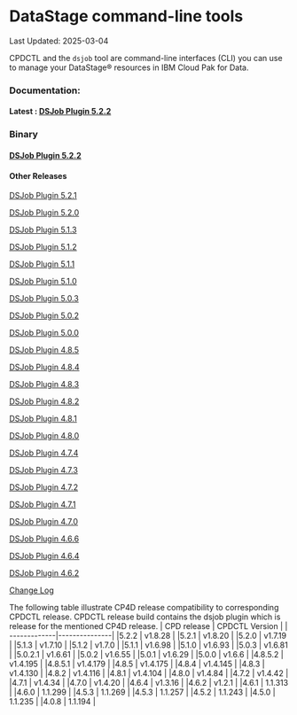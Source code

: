 
# DataStage  command-line tools

  

Last Updated: 2025-03-04

  

CPDCTL and the  `dsjob`  tool are command-line interfaces (CLI) you can use to manage your  DataStage®  resources in IBM Cloud Pak for Data.

### Documentation:
#### Latest : [DSJob Plugin 5.2.2](https://github.com/IBM/DataStage/tree/main/dsjob/dsjob.5.2.2.md)
### Binary
#### [DSJob Plugin 5.2.2](https://github.com/IBM/cpdctl/releases/tag/v1.8.28)

#### Other Releases
[DSJob Plugin 5.2.1](https://github.com/IBM/DataStage/tree/main/dsjob/dsjob.5.2.1.md)

[DSJob Plugin 5.2.0](https://github.com/IBM/DataStage/tree/main/dsjob/dsjob.5.2.0.md)

[DSJob Plugin 5.1.3](https://github.com/IBM/DataStage/tree/main/dsjob/dsjob.5.1.3.md)

[DSJob Plugin 5.1.2](https://github.com/IBM/DataStage/tree/main/dsjob/dsjob.5.1.2.md)

[DSJob Plugin 5.1.1](https://github.com/IBM/DataStage/tree/main/dsjob/dsjob.5.1.1.md)

[DSJob Plugin 5.1.0](https://github.com/IBM/DataStage/tree/main/dsjob/dsjob.5.1.0.md)

[DSJob Plugin 5.0.3](https://github.com/IBM/DataStage/tree/main/dsjob/dsjob.5.0.3.md)

[DSJob Plugin 5.0.2](https://github.com/IBM/DataStage/tree/main/dsjob/dsjob.5.0.2.md)

[DSJob Plugin 5.0.0](https://github.com/IBM/DataStage/tree/main/dsjob/dsjob.5.0.0.md)

[DSJob Plugin 4.8.5](https://github.com/IBM/DataStage/tree/main/dsjob/dsjob.4.8.5.md)

[DSJob Plugin 4.8.4](https://github.com/IBM/DataStage/tree/main/dsjob/dsjob.4.8.4.md)

[DSJob Plugin 4.8.3](https://github.com/IBM/DataStage/tree/main/dsjob/dsjob.4.8.3.md)

[DSJob Plugin 4.8.2](https://github.com/IBM/DataStage/tree/main/dsjob/dsjob.4.8.2.md)

[DSJob Plugin 4.8.1](https://github.com/IBM/DataStage/tree/main/dsjob/dsjob.4.8.1.md)

[DSJob Plugin 4.8.0](https://github.com/IBM/DataStage/tree/main/dsjob/dsjob.4.8.0.md)

[DSJob Plugin 4.7.4](https://github.com/IBM/DataStage/tree/main/dsjob/dsjob.4.7.4.md)

[DSJob Plugin 4.7.3](https://github.com/IBM/DataStage/tree/main/dsjob/dsjob.4.7.3.md)

[DSJob Plugin 4.7.2](https://github.com/IBM/DataStage/tree/main/dsjob/dsjob.4.7.2.md)

[DSJob Plugin 4.7.1](https://github.com/IBM/DataStage/tree/main/dsjob/dsjob.4.7.1.md)

[DSJob Plugin 4.7.0](https://github.com/IBM/DataStage/tree/main/dsjob/dsjob.4.7.0.md)

[DSJob Plugin 4.6.6](https://github.com/IBM/DataStage/tree/main/dsjob/dsjob.4.6.6.md)

[DSJob Plugin 4.6.4](https://github.com/IBM/DataStage/tree/main/dsjob/dsjob.4.6.4.md)

[DSJob Plugin 4.6.2](https://github.com/IBM/DataStage/tree/main/dsjob/dsjob.4.6.2.md)

[Change Log](https://github.com/IBM/DataStage/tree/main/dsjob/changelog.md)


The following table illustrate CP4D release compatibility to corresponding CPDCTL release. 
CPDCTL release build contains the dsjob plugin which is release for the mentioned CP4D release.
| CPD release | CPDCTL Version |
| -------------|---------------|
|5.2.2   | v1.8.28  |
|5.2.1   | v1.8.20  |
|5.2.0   | v1.7.19  |
|5.1.3   | v1.7.10  |
|5.1.2   | v1.7.0   |
|5.1.1   | v1.6.98  |
|5.1.0   | v1.6.93  |
|5.0.3   | v1.6.81  |
|5.0.2.1 | v1.6.61  |
|5.0.2   | v1.6.55  |
|5.0.1   | v1.6.29  |
|5.0.0   | v1.6.6   |
|4.8.5.2 | v1.4.195 |
|4.8.5.1 | v1.4.179 |
|4.8.5   | v1.4.175 |
|4.8.4   | v1.4.145 |
|4.8.3   | v1.4.130 |
|4.8.2   | v1.4.116 |
|4.8.1   | v1.4.104 |
|4.8.0   | v1.4.84  |
|4.7.2   | v1.4.42  |
|4.7.1   | v1.4.34  |
|4.7.0   | v1.4.20  |
|4.6.4   | v1.3.16  |
|4.6.2   | v1.2.1   |
|4.6.1   | 1.1.313  |
|4.6.0   | 1.1.299  |
|4.5.3   | 1.1.269  |
|4.5.3   | 1.1.257  |
|4.5.2   | 1.1.243  |
|4.5.0   | 1.1.235  |
|4.0.8   | 1.1.194  |


